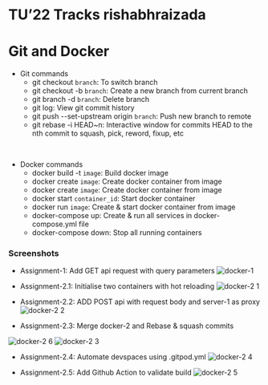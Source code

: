 # TU’22 Tracks rishabhraizada

# Git and Docker

- Git commands
    - git checkout `branch`: To switch branch
    - git checkout -b `branch`: Create a new branch from current branch
    - git branch -d `branch`: Delete branch
    - git log: View git commit history
    - git push --set-upstream origin `branch`: Push new branch to remote
    - git rebase -i HEAD~n: Interactive window for commits HEAD to the nth commit to squash, pick, reword, fixup, etc 

<br>

- Docker commands
    - docker build -t `image`: Build docker image
    - docker create `image`: Create docker container from image
    - docker create `image`: Create docker container from image
    - docker start `container_id`: Start docker container 
    - docker run `image`: Create & start docker container from image 
    - docker-compose up: Create & run all services in docker-compose.yml file
    - docker-compose down: Stop all running containers 

### Screenshots
- Assignment-1: Add GET api request with query parameters
![docker-1](https://user-images.githubusercontent.com/110235735/182478865-1a8c93d2-1e8e-4303-bd78-cd6b7208756f.png)

- Assignment-2.1: Initialise two containers with hot reloading
![docker-2 1](https://user-images.githubusercontent.com/110235735/182478925-7d26e149-eea4-4a51-818e-54d16a037375.png)

- Assignment-2.2: ADD POST api with request body and server-1 as proxy
![docker-2 2](https://user-images.githubusercontent.com/110235735/182478923-0d5085bb-f538-42bc-b816-c5ae20e7e010.png)

- Assignment-2.3: Merge docker-2 and Rebase & squash commits

![docker-2 6](https://user-images.githubusercontent.com/110235735/182478900-e18716bc-079c-444a-b11f-e39cc310571b.png)
![docker-2 3](https://user-images.githubusercontent.com/110235735/182478918-600c3723-3dec-4073-bba2-02841d7a93e2.png)

- Assignment-2.4: Automate devspaces using .gitpod.yml
![docker-2 4](https://user-images.githubusercontent.com/110235735/182478912-b9b778d1-b0e2-4c83-bda1-8c557df217a2.png)

- Assignment-2.5: Add Github Action to validate build
![docker-2 5](https://user-images.githubusercontent.com/110235735/182478908-772f7c49-91c8-4ca8-a810-d6f651d88ed5.png)

